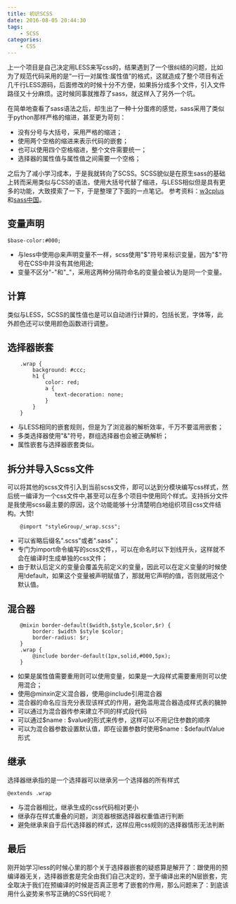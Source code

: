 ```yaml
---
title: 初识SCSS
date: 2016-08-05 20:44:30
tags:
	- SCSS
categories:
	- CSS
---
```

上一个项目是自己决定用LESS来写css的，结果遇到了一个很纠结的问题，比如为了规范代码采用的是“一行一对属性:属性值”的格式，这就造成了整个项目有近几千行LESS源码，后面修改的时候十分不方便，如果拆分成多个文件，引入文件路径又十分麻烦。这时候同事就推荐了sass，就这样入了另外一个坑。
<!--more-->
在简单地查看了sass语法之后，却生出了一种十分蛋疼的感觉，sass采用了类似于python那样严格的缩进，甚至更为苛刻：
* 没有分号与大括号，采用严格的缩进；
* 使用两个空格的缩进来表示代码的嵌套；
* 也可以使用四个空格缩进，整个文件需要统一；
* 选择器的属性值与属性值之间需要一个空格；

之后为了减小学习成本，于是我就转向了SCSS。SCSS貌似是在原生sass的基础上转而采用类似与CSS的语法，使用大括号代替了缩进，与LESS相似但是具有更多的功能，大致摸索了一下，于是整理了下面的一点笔记。
参考资料：[w3cplus](http://www.w3cplus.com/sassguide/)和[sass中国](http://www.sass.hk/sass-course.html)。

## 变量声明
```
$base-color:#000;
```
* 与less中使用@来声明变量不一样，scss使用"$"符号来标识变量，因为"$"符号在CSS中并没有其他用途;
* 变量不区分"-"和"_"，采用这两种分隔符命名的变量会被认为是同一个变量。

## 计算
类似与LESS，SCSS的属性值也是可以自动进行计算的，包括长宽，字体等，此外颜色还可以使用颜色函数进行调整。

## 选择器嵌套
```
    .wrap {
        background: #ccc;
        h1 {
            color: red;
            a {
               text-decoration: none;
            }
        }
    }
```
* 与LESS相同的嵌套规则，但是为了浏览器的解析效率，千万不要滥用嵌套；
* 多类选择器使用"&"符号，群组选择器也会被正确解析；
* 属性嵌套与选择器嵌套类似。

## 拆分并导入Scss文件
可以将其他的scss文件引入到当前scss文件，即可以达到分模块编写css样式，然后统一编译为一个css文件中,甚至可以在多个项目中使用同个样式。支持拆分文件是我使用scss最主要的原因，这个功能能够十分清楚明白地组织项目css文件结构。大赞!
```
	@import "styleGroup/_wrap.scss";
```
* 可以省略后缀名".scss"或者".sass"；
* 专门为import命令编写的scss文件，，可以在命名时以下划线开头，这样就不会在编译时生成单独的css文件；
* 由于默认后定义的变量会覆盖先前定义的变量，因此可以在定义变量的时候使用!default，如果这个变量被声明赋值了，那就用它声明的值，否则就用这个默认值。

## 混合器
```
    @mixin border-default($width,$style,$color,$r) {
        border: $width $style $color;
        border-radius: $r;
    }
    .wrap {
        @include border-default(1px,solid,#000,5px);
    }
```
* 如果是属性值需要重用则可以使用变量，如果是一大段样式需要重用则可以使用混合；
* 使用@minxin定义混合器，使用@include引用混合器
* 混合器的命名应当充分表现该样式的作用，避免滥用混合器造成样式表的臃肿
* 可以通过为混合器传参来建立不同的样式段代码
* 可以通过$name : $value的形式来传参，这样可以不用记住参数的顺序
* 可以为混合器参数设置默认值，即在设置参数时使用$name : $defaultValue形式

## 继承
选择器继承指的是一个选择器可以继承另一个选择器的所有样式
```
@extends .wrap
```
* 与混合器相比，继承生成的css代码相对更小
* 继承存在样式重叠的问题，浏览器根据选择器权重值进行判断
* 避免继承来自于后代选择器的样式，这样应用css规则的选择器情形无法判断

## 最后
刚开始学习less的时候心里的那个关于选择器嵌套的疑惑算是解开了：跟使用的预编译器无关，选择器嵌套是完全由我们自己决定的，至于编译出来的N层嵌套，完全取决于我们在预编译的时候是否真正思考了嵌套的作用，那么问题来了：到底该用什么姿势来书写正确的CSS代码呢？


